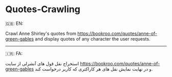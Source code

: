 # Quotes-Crawling
🇬🇧: EN:

Crawl Anne Shirley's quotes from https://bookroo.com/quotes/anne-of-green-gables and display quotes of any character the user requests.

----

🇮🇷: FA:

استخراج نقل قول های آنشرلی از سایت https://bookroo.com/quotes/anne-of-green-gables و در نهایت نمایش نقل های هر کاراکتری که کاربر درخواست کند.
